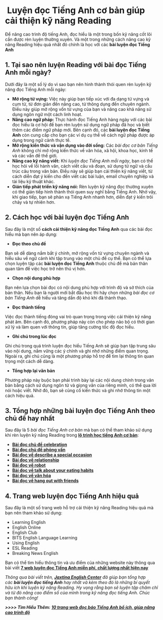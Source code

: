 #  Luyện đọc Tiếng Anh cơ bản giúp cải thiện kỹ năng Reading

Để nâng cao trình độ tiếng Anh, đọc hiểu là một trong bốn kỹ năng cốt lõi cần được rèn luyện thường xuyên. Và một trong những cách nâng cao kỹ năng Reading hiệu quả nhất đó chính là học với các **bài luyện đọc Tiếng Anh**

## **1. Tại sao nên luyện Reading với bài đọc Tiếng Anh mỗi ngày?**

Dưới đây là một số lý do vì sao bạn nên hình thành thói quen rèn luyện kỹ năng đọc Tiếng Anh mỗi ngày:

- **Mở rộng từ vựng:** Việc này giúp bạn tiếp xúc với đa dạng từ vựng và cụm từ, từ đơn giản đến nâng cao, từ thông dụng đến chuyên ngành. Điều này giúp mở rộng vốn từ vựng của bạn và nâng cao khả năng sử dụng ngôn ngữ một cách linh hoạt.
- **Nâng cao ngữ pháp:** Thực hành đọc Tiếng Anh hàng ngày với các bài đọc hiểu là cơ hội để bạn rèn luyện sử dụng ngữ pháp đã học và biết thêm các điểm ngữ pháp mới. Bên cạnh đó, các **bài luyện đọc Tiếng Anh** còn cung cấp cho bạn các ví dụ cụ thể về cách ngữ pháp được áp dụng trong ngữ cảnh thực tế.
- **Mở rộng kiến thức và vận dụng vào đời sống:** Các _bài đọc cơ bản Tiếng Anh_ không chỉ mở rộng kiến thức về văn hóa, xã hội, khoa học, kinh tế và các vấn đề thế giới.
- **Nâng cao kỹ năng viết:** Khi _luyện đọc Tiếng Anh mỗi ngày_, bạn có thể học hỏi về lối hành văn, cách viết câu và đoạn, sử dụng từ ngữ và cấu trúc câu trong văn bản. Điều này sẽ giúp bạn cải thiện kỹ năng viết, từ cách diễn đạt ý kiến cho đến viết các bài luận, email chuyên nghiệp và tài liệu kỹ thuật khác.
- **Gián tiếp phát triển kỹ năng nói:** Rèn luyện kỹ năng đọc thường xuyên có thể gián tiếp hình thành thói quen suy nghĩ bằng Tiếng Anh. Nhờ vậy, khi giao tiếp, bạn sẽ phản xạ Tiếng Anh nhanh hơn, diễn đạt ý kiến trôi chảy và tự nhiên hơn.


## **2. Cách học với bài luyện đọc Tiếng Anh**

Sau đây là một số **cách cải thiện kỹ năng đọc Tiếng Anh** qua các bài đọc hiểu mà bạn nên áp dụng:

- **Đọc theo chủ đề**

Bạn sẽ dễ dàng nắm bắt ý chính, mở rộng vốn từ vựng chuyên ngành và hiểu sâu về ngữ cảnh khi tập trung vào một chủ đề cụ thể. Bạn có thể lựa chọn luyện tập các **bài luyện đọc Tiếng Anh** thuộc chủ đề mà bản thân quan tâm để việc học trở nên thú vị hơn.

- **Chọn nội dung phù hợp**

Bạn nên lựa chọn bài đọc có nội dung phù hợp với trình độ và sở thích của bản thân. Nếu bạn là người mới bắt đầu học thì hãy chọn những _bài đọc cơ bản Tiếng Anh_ dễ hiểu và tăng dần độ khó khi đã thành thạo.

- **Đọc thành tiếng**

Việc đọc thành tiếng đóng vai trò quan trọng trong việc cải thiện kỹ năng phát âm. Bên cạnh đó, phương pháp này còn cho phép não bộ có thời gian xử lý và làm quen với thông tin, giúp tăng cường tốc độ đọc hiểu.

- **Ghi chú trong lúc đọc**

Ghi chú trong quá trình luyện đọc hiểu Tiếng Anh sẽ giúp bạn tập trung sâu vào nội dung, nắm vững các ý chính và ghi nhớ những điểm quan trọng. Ngoài ra, ghi chú cũng là một phương pháp hỗ trợ để tìm lại thông tin quan trọng một cách dễ dàng.

- **Tổng hợp lại văn bản**

Phương pháp này buộc bạn phải trình bày lại các nội dung chính trong văn bản bằng cách sử dụng ngôn từ và giọng văn của riêng mình, có thể qua lời nói hoặc viết. Nhờ đó, bạn sẽ củng cố kiến thức và ghi nhớ thông tin một cách hiệu quả.


## **3. Tổng hợp những bài luyện đọc Tiếng Anh theo chủ đề hay nhất**

Sau đây là 5 _bài đọc Tiếng Anh cơ bản_ mà bạn có thể tham khảo sử dụng khi rèn luyện kỹ năng Reading trong **[lộ trình học tiếng Anh cơ bản](https://jaxtina.com/hoc-tieng-anh-giao-tiep-tu-co-ban-den-nang-cao/)**:

- **[Bài đọc chủ đề celebration](https://jaxtina.com/bai-doc-chu-de-celebration/)**
- **[Bài đọc chủ đề phỏng vấn](https://jaxtina.com/luyen-doc-chu-de-job-interviews/)**
- **[Bài đọc về describe a special occasion](https://jaxtina.com/cau-truc-ve-chu-de-special-events/)**
- **[Bài đọc về relationship](https://jaxtina.com/cac-bai-doc-ve-chu-de-love-and-dating-tinh-yeu-va-hen-ho/)**
- **[Bài đọc về robot](https://jaxtina.com/cac-bai-doc-chu-de-robot/)**
- **[Bài đọc về talk about your eating habits](https://jaxtina.com/bai-doc-ve-chu-de-eating-habits/)**
- **[Bài đọc về văn hóa](https://jaxtina.com/doc-ve-chu-de-van-hoa/)**
- **[Bài đọc về hang out with friends](https://jaxtina.com/cac-bai-doc-ve-chu-de-hanging-out-with-friends/)**

## **4. Trang web luyện đọc Tiếng Anh hiệu quả**

Sau đây là một số trang web hỗ trợ cải thiện kỹ năng Reading hiệu quả mà bạn nên tham khảo sử dụng:

- Learning English
- English Online
- English Club
- BITS English Language Learning
- Using English
- ESL Reading
- Breaking News English

Bạn có thể tìm hiểu thông tin và ưu điểm của những website này thông qua bài viết [**7 web luyện đọc Tiếng Anh miễn phí, chất lượng nhất hiện nay**](https://jaxtina.com/cac-trang-web-giup-luyen-tap-va-nang-cao-ky-nang-doc/)

_Thông qua bài viết trên, [**Jaxtina English Center**](https://jaxtina.com/) đã giúp bạn tổng hợp các **bài luyện đọc tiếng Anh** hay nhất và kèm theo đó là những bí quyết hữu ích khi luyện kỹ năng Reading. Hy vọng rằng bạn sẽ luyện tập chăm chỉ và từ đó nâng cao điểm số của mình trong kỹ năng đọc tiếng Anh. Chúc bạn thành công!_

**_>>>> Tìm Hiểu Thêm:_** **[_10 trang web đọc báo Tiếng Anh bổ ích, giúp nâng cao trình độ_](https://jaxtina.com/web-doc-bao-tieng-anh/)**